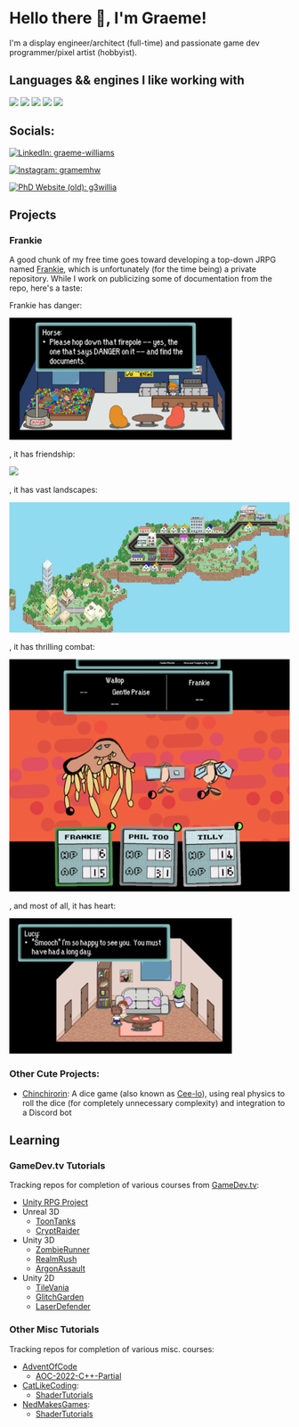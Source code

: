 # Hello there :wave:, I'm Graeme!

I'm a display engineer/architect (full-time) and passionate game dev programmer/pixel artist (hobbyist).

## Languages && engines I like working with

![](https://img.shields.io/badge/C%23-239120?style=for-the-badge&logo=c-sharp&logoColor=white)
![](https://img.shields.io/badge/Python-14354C?style=for-the-badge&logo=python&logoColor=white)
![](https://img.shields.io/badge/C%2B%2B-00599C?style=for-the-badge&logo=c%2B%2B&logoColor=white)
![](https://img.shields.io/badge/Unity-100000?style=for-the-badge&logo=unity&logoColor=white)
![](https://img.shields.io/static/v1?style=for-the-badge&message=Unreal+Engine&color=0E1128&logo=Unreal+Engine&logoColor=FFFFFF&label=)

## Socials:

[![LinkedIn: graeme-williams](https://img.shields.io/badge/-graeme--williams-0077B5?style=for-the-badge&logo=linkedin&logoColor=white&link=https://www.linkedin.com/in/graeme-williams-0495478b)](https://www.linkedin.com/in/graeme-williams-0495478b)

[![Instagram: gramemhw](https://img.shields.io/badge/-graememhw-E4405F?style=for-the-badge&logo=instagram&logoColor=white&link=https://www.instagram.com/graememhw/)](https://www.instagram.com/graememhw/)

[![PhD Website (old): g3willia](https://img.shields.io/badge/PhD--Web-000000?style=for-the-badge&logo=About.me&logoColor=white)](http://www.eng.uwaterloo.ca/~g3willia/)

## Projects

### **Frankie**

A good chunk of my free time goes toward developing a top-down JRPG named [Frankie](https://github.com/GraemeW/FrankieTheGame), which is unfortunately (for the time being) a private repository.  While I work on publicizing some of documentation from the repo, here's a taste:

Frankie has danger:

![](/Images/HorseDanger.png)

, it has friendship:

![](/Images/FrankieFriendship.gif)

, it has vast landscapes:

![](/Images/VastOverworld.png)

, it has thrilling combat:

![](/Images/ThrillingCombatToo.png)

, and most of all, it has heart:

![](/Images/LucySmooch.png)


### Other Cute Projects:
* [Chinchirorin](https://github.com/GraemeW/Chinchirorin):  A dice game (also known as [Cee-lo](https://en.wikipedia.org/wiki/Cee-lo)), using real physics to roll the dice (for completely unnecessary complexity) and integration to a Discord bot

## Learning

### GameDev.tv Tutorials

Tracking repos for completion of various courses from [GameDev.tv](https://www.gamedev.tv/):
* [Unity RPG Project](https://github.com/GraemeW/RPGProject)
* Unreal 3D
    * [ToonTanks](https://github.com/GraemeW/UR3DToonTanks)
    * [CryptRaider](https://github.com/GraemeW/UR3DCryptRaid)
* Unity 3D
    * [ZombieRunner](https://github.com/GraemeW/Unity3DL-ZombieRunnerv2)
    * [RealmRush](https://github.com/GraemeW/Unity3DL-RealmRushv2)
    * [ArgonAssault](https://github.com/GraemeW/GraemeW-Unity3DL-ArgonAssaultv2)
* Unity 2D
    * [TileVania](https://github.com/GraemeW/Unity2DL-TileVania)
    * [GlitchGarden](https://github.com/GraemeW/Unity2DL-GlitchGarden)
    * [LaserDefender](https://github.com/GraemeW/Unity2DL-LaserDefender)

### Other Misc Tutorials

Tracking repos for completion of various misc. courses:
* [AdventOfCode](https://adventofcode.com/)
    * [AOC-2022-C++-Partial](https://github.com/GraemeW/AdventOfCode2022)
* [CatLikeCoding](https://catlikecoding.com/):
    * [ShaderTutorials](https://github.com/GraemeW/CatLikeTutorials)
* [NedMakesGames](https://www.youtube.com/c/nedmakesgames):
    * [ShaderTutorials](https://github.com/GraemeW/Unity3DL-NEDShaders)

